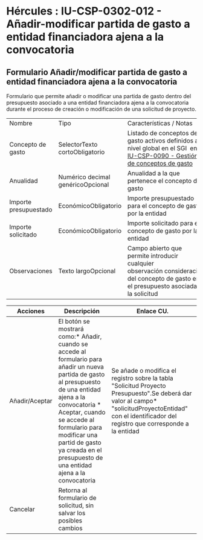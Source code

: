 # Hércules : IU\-CSP\-0302\-012 \- Añadir\-modificar partida de gasto a entidad financiadora ajena a la convocatoria



## Formulario Añadir/modificar partida de gasto a entidad financiadora ajena a la convocatoria

Formulario que permite añadir o modificar una partida de gasto dentro del presupuesto asociado a una entidad financiadora ajena a la convocatoria durante el proceso de creación o modificación de una solicitud de proyecto.



|  | | |
| --- | --- | --- |
| Nombre | Tipo | Características / Notas |
| Concepto de gasto | SelectorTexto cortoObligatorio | Listado de conceptos de gasto activos definidos a nivel global en el SGI  en [IU\-CSP\-0090 \- Gestión de conceptos de gasto](/hercules/sgi-sistema-de-gestion-de-investigacion/requisitos-y-analisis-funcional/analisis-funcional-sgi-hercules/csp-modulo-de-convocatorias-ayudas-solicitudes-proyectos-y-contratos-y-grupos-de-investigacion/csp-interfaz-de-usuario/iu-csp-0090-gestion-de-conceptos-de-gasto/index.md "/hercules/sgi-sistema-de-gestion-de-investigacion/requisitos-y-analisis-funcional/analisis-funcional-sgi-hercules/csp-modulo-de-convocatorias-ayudas-solicitudes-proyectos-y-contratos-y-grupos-de-investigacion/csp-interfaz-de-usuario/iu-csp-0090-gestion-de-conceptos-de-gasto/index.md") |
| Anualidad | Numérico decimal genéricoOpcional | Anualidad a la que pertenece el concepto de gasto |
| Importe presupuestado | EconómicoObligatorio | Importe presupuestado para el concepto de gasto por la entidad |
| Importe solicitado | EconómicoObligatorio | Importe solicitado para el concepto de gasto por la entidad |
| Observaciones | Texto largoOpcional | Campo abierto que permite introducir cualquier observación consideración del concepto de gasto en el presupuesto asociada a la solicitud |



| Acciones | Descripción | Enlace CU. |
| --- | --- | --- |
| Añadir/Aceptar | El botón se mostrará como:* Añadir, cuando se accede al formulario para añadir un nueva partida de gasto al presupuesto de una entidad ajena a la convocatoria * Aceptar, cuando se accede al formulario para modificar una partid de gasto ya creada en el presupuesto de una entidad ajena a la convocatoria | Se añade o modifica el registro sobre la tabla "Solicitud Proyecto Presupuesto".Se deberá dar valor al campo* "solicitudProyectoEntidad" con el identificador del registro que corresponde a la entidad |
| Cancelar | Retorna al formulario de solicitud, sin salvar los posibles cambios |  |

  
  
  
  
  
  





